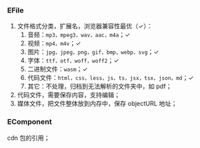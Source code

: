 ### EFile

1. 文件格式分类，扩展名，浏览器兼容性最优（✓）：
   1. 音频：`mp3，mpeg3，wav，aac，m4a`；✓
   2. 视频：`mp4，m4v`；✓
   3. 图片：`jpg，jpeg，png，gif，bmp，webp，svg`；✓
   4. 字体：`ttf，otf，woff，woff2`；✓
   5. 二进制文件：`wasm`；✓
   6. 代码文件：`html，css，less，js，ts，jsx，tsx，json，md`；✓
   7. 其它：不处理，归档到无法解析的文件夹中，如 pdf；
2. 代码文件，需要保存内容，支持编辑；
3. 媒体文件，把文件整体放到内存中，保存 objectURL 地址；

### EComponent

cdn 包的引用；
